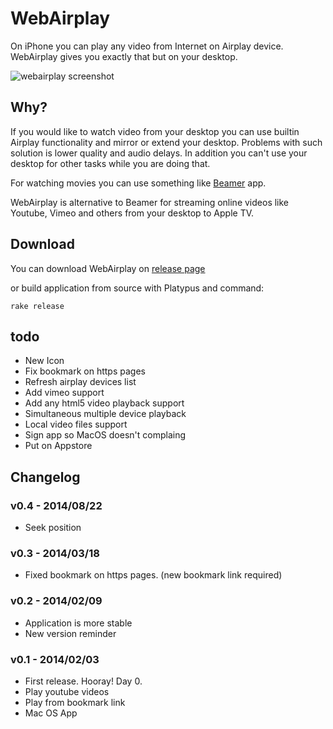 WebAirplay
===========

On iPhone you can play any video from Internet on Airplay device. WebAirplay gives you exactly that but on your desktop.

![webairplay screenshot](http://cl.ly/image/2q3I2L1U0i2F/Image%202014-03-18%20at%209.33.05%20pm.png)

## Why?

If you would like to watch video from your desktop you can use builtin Airplay functionality
and mirror or extend your desktop. Problems with such solution is lower quality and audio delays.
In addition you can't use your desktop for other tasks while you are doing that.

For watching movies you can use something like [Beamer](http://beamer-app.com/) app.

WebAirplay is alternative to Beamer for streaming online videos like Youtube, Vimeo and others from your desktop to Apple TV.

## Download

You can download WebAirplay on [release page](https://github.com/antulik/web-airplay/releases)

or build application from source with Platypus and command:

    rake release



## todo

- New Icon
- Fix bookmark on https pages
- Refresh airplay devices list
- Add vimeo support
- Add any html5 video playback support
- Simultaneous multiple device playback
- Local video files support
- Sign app so MacOS doesn't complaing
- Put on Appstore

## Changelog

### v0.4 - 2014/08/22
- Seek position

### v0.3 - 2014/03/18
- Fixed bookmark on https pages. (new bookmark link required)

### v0.2 - 2014/02/09
- Application is more stable
- New version reminder

### v0.1 - 2014/02/03
- First release. Hooray! Day 0.
- Play youtube videos
- Play from bookmark link
- Mac OS App
